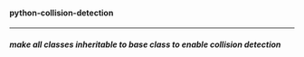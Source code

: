 ####  **python-collision-detection**
____________________________________
#####  make all classes inheritable to base class to enable collision detection


